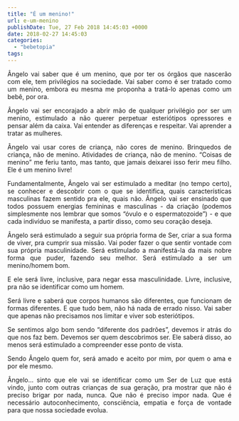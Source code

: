 ```yaml
---
title: "É um menino!"
url: e-um-menino
publishDate: Tue, 27 Feb 2018 14:45:03 +0000
date: 2018-02-27 14:45:03
categories: 
  - "bebetopia"
tags: 
---
```

<p style="text-align: justify;">Ângelo vai saber que é um menino, que por ter os órgãos que nascerão com ele, tem privilégios na sociedade. Vai saber como é ser tratado como um menino, embora eu mesma me proponha a tratá-lo apenas como um bebê, por ora.</p>
<p style="text-align: justify;">Ângelo vai ser encorajado a abrir mão de qualquer privilégio por ser um menino, estimulado a não querer perpetuar esteriótipos opressores e pensar além da caixa. Vai entender as diferenças e respeitar. Vai aprender a tratar as mulheres.</p>
<p style="text-align: justify;">Ângelo vai usar cores de criança, não cores de menino. Brinquedos de criança, não de menino. Atividades de criança, não de menino. “Coisas de menino” me feriu tanto, mas tanto, que jamais deixarei isso ferir meu filho. Ele é um menino livre!</p>
<p style="text-align: justify;">Fundamentalmente, Ângelo vai ser estimulado a meditar (no tempo certo), se conhecer e descobrir com o que se identifica, quais características masculinas fazem sentido pra ele, quais não. Ângelo vai ser ensinado que todos possuem energias femininas e masculinas - da criação (podemos simplesmente nos lembrar que somos “óvulo e o espermatozoide”) - e que cada indivíduo se manifesta, a partir disso, como seu coração deseja.</p>
<p style="text-align: justify;">Ângelo será estimulado a seguir sua própria forma de Ser, criar a sua forma de viver, pra cumprir sua missão. Vai poder fazer o que sentir vontade com sua própria masculinidade. Será estimulado a manifestá-la da mais nobre forma que puder, fazendo seu melhor. Será estimulado a ser um menino/homem bom.</p>
<p style="text-align: justify;">E ele será livre, inclusive, para negar essa masculinidade. Livre, inclusive, pra não se identificar como um homem.</p>
<p style="text-align: justify;">Será livre e saberá que corpos humanos são diferentes, que funcionam de formas diferentes. E que tudo bem, não há nada de errado nisso. Vai saber que apenas não precisamos nos limitar e viver sob esteriótipos.</p>
<p style="text-align: justify;">Se sentimos algo bom sendo “diferente dos padrões”, devemos ir atrás do que nos faz bem. Devemos ser quem descobrimos ser. Ele saberá disso, ao menos será estimulado a compreender esse ponto de vista.</p>
<p style="text-align: justify;">Sendo Ângelo quem for, será amado e aceito por mim, por quem o ama e por ele mesmo.</p>
<p style="text-align: justify;">Ângelo... sinto que ele vai se identificar como um Ser de Luz que está vindo, junto com outras crianças de sua geração, pra mostrar que não é preciso brigar por nada, nunca. Que não é preciso impor nada. Que é necessário autoconhecimento, consciência, empatia e força de vontade para que nossa sociedade evolua.</p>
